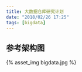 ```yaml
---
title: 大数据仓库研究计划
date: "2018/02/26 17:25"
tags: [bigdata]
---
```


## 参考架构图
{% asset_img bigdata.jpg %}